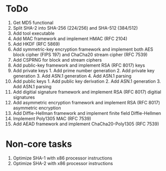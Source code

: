 # ToDo
 1. Get MD5 functional
 2. Split SHA-2 into SHA-256 (224/256) and SHA-512 (384/512)
 3. Add tool executable
 4. Add MAC framework and implement HMAC (RFC 2104)
 5. Add HKDF (RFC 5869)
 6. Add symmetric-key encryption framework and implement both AES block cipher (FIPS 197) and ChaCha20 stream cipher (RFC 7539)
 7. Add CSPRNG for block and stream ciphers
 8. Add public-key framework and implement RSA (RFC 8017) keys
   1. Add private keys
     1. Add prime number generation
     2. Add private key generation
     3. Add ASN.1 generation
     4. Add ASN.1 parsing
   2. Add public keys
     1. Add public key derivation
     2. Add ASN.1 generation
     3. Add ASN.1 parsing
 9. Add digitial signature framework and implement RSA (RFC 8017) digitial signatures
 10. Add asymmetric encryption framework and implement RSA (RFC 8017) asymmetric encryption
 11. Add Diffie-Hellman framework and implement finite field Diffie-Hellmen
 12. Implement Poly1305 MAC (RFC 7539)
 13. Add AEAD framework and implement ChaCha20-Poly1305 (RFC 7539)

# Non-core tasks
 1. Optimize SHA-1 with x86 processor instructions
 2. Optimize SHA-2 with x86 processor instructions